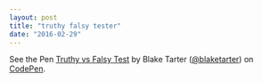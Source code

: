 ```yaml
---
layout: post
title: "truthy falsy tester"
date: "2016-02-29"
---
```


<p data-height="268" data-theme-id="0" data-slug-hash="muszi" data-default-tab="result" data-user="blaketarter" class='codepen'>See the Pen <a href='http://codepen.io/blaketarter/pen/muszi/'>Truthy vs Falsy Test</a> by Blake Tarter (<a href='http://codepen.io/blaketarter'>@blaketarter</a>) on <a href='http://codepen.io'>CodePen</a>.</p>
<script async src="//assets.codepen.io/assets/embed/ei.js"></script>
